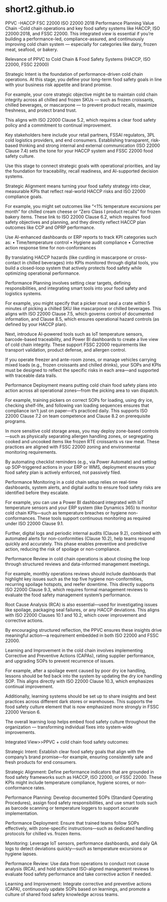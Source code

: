 # short2.github.io
PPVC -HACCP FSC 22000 ISO 22000 2018
Performance Planning Value Chain -Cold chain operations and key food safety systems like HACCP, ISO 22000:2018, and FSSC 22000. 
This integrated view is essential if you’re building a performance-led, compliance-assured, and continuously improving cold chain system — especially for categories like dairy, frozen meat, seafood, or bakery.

Relevance of PPVC to Cold Chain & Food Safety Systems (HACCP, ISO 22000, FSSC 22000)

Strategic Intent is the foundation of performance-driven cold chain operations. At this stage, you define your long-term food safety goals in line with your business risk appetite and brand promise.

For example, your core strategic objective might be to maintain cold chain integrity across all chilled and frozen SKUs — such as frozen croissants, chilled beverages, or mascarpone — to prevent product recalls, maximize freshness, and protect brand trust.

This aligns with ISO 22000 Clause 5.2, which requires a clear food safety policy and a commitment to continual improvement.

Key stakeholders here include your retail partners, FSSAI regulators, 3PL cold logistics providers, and end consumers. Establishing transparent, risk-based thinking and strong internal and external communication (ISO 22000 Clause 7.4) sets the tone for your HACCP system and FSSC 22000 food safety culture.

Use this stage to connect strategic goals with operational priorities, and lay the foundation for traceability, recall readiness, and AI-supported decision systems.

Strategic Alignment means turning your food safety strategy into clear, measurable KPIs that reflect real-world HACCP risks and ISO 22000 compliance goals.

For example, you might set outcomes like “<1% temperature excursions per month” for chilled cream cheese or “Zero Class I product recalls” for frozen bakery items. These link to ISO 22000 Clause 6.2, which requires food safety objectives and planning, and they directly reflect HACCP plan outcomes like CCP and OPRP performance.

Use AI-enhanced dashboards or ERP reports to track KPI categories such as:
	•	Time/temperature control
	•	Hygiene audit compliance
	•	Corrective action response time for non-conformances

By translating HACCP hazards (like curdling in mascarpone or cross-contact in chilled beverages) into KPIs monitored through digital tools, you build a closed-loop system that actively protects food safety while optimizing operational performance.

Performance Planning involves setting clear targets, defining responsibilities, and integrating smart tools into your food safety and logistics systems.

For example, you might specify that a picker must seal a crate within 5 minutes of picking a chilled SKU like mascarpone or chilled beverages. This aligns with ISO 22000 Clause 7.5, which governs control of documented information, and Clause 8.5, which ensures operational hazard controls (as defined by your HACCP plan).

Next, introduce AI-powered tools such as IoT temperature sensors, barcode-based traceability, and Power BI dashboards to create a live view of cold chain integrity. These support FSSC 22000 requirements like transport validation, product defense, and allergen control.

If you operate freezer and ante-room zones, or manage vehicles carrying mixed loads (e.g., frozen croissants and chilled drinks), your SOPs and KPIs must be designed to reflect the specific risks in each area—and supported with traceable data trails.

Performance Deployment means putting cold chain food safety plans into action across all operational zones—from the picking area to van dispatch.

For example, training pickers on correct SOPs for loading, using dry ice, checking shelf-life, and following van loading sequences ensures that compliance isn’t just on paper—it’s practiced daily. This supports ISO 22000 Clause 7.2 on team competence and Clause 8.2 on prerequisite programs.

In more sensitive cold storage areas, you may deploy zone-based controls—such as physically separating allergen handling zones, or segregating cooked and uncooked items like frozen RTE croissants vs raw meat. These practices are aligned with FSSC 22000 zoning and environmental monitoring requirements.

By automating checklist reminders (e.g., via Power Automate) and setting up SOP-triggered actions in your ERP or WMS, deployment ensures your food safety plan is actively enforced, not passively filed.

Performance Monitoring in a cold chain setup relies on real-time dashboards, system alerts, and digital audits to ensure food safety risks are identified before they escalate.

For example, you can use a Power BI dashboard integrated with IoT temperature sensors and your ERP system (like Dynamics 365) to monitor cold chain KPIs—such as temperature breaches or hygiene non-conformances. These tools support continuous monitoring as required under ISO 22000 Clause 9.1.

Further, digital logs and periodic internal audits (Clause 9.2), combined with automated alerts for non-conformities (Clause 10.2), help teams respond quickly and accurately. This phase enables preventive and predictive action, reducing the risk of spoilage or non-compliance.

Performance Review in cold chain operations is about closing the loop through structured reviews and data-informed management meetings.

For example, monthly operations reviews should include dashboards that highlight key issues such as the top five hygiene non-conformities, recurring spoilage hotspots, and reefer downtime. This directly supports ISO 22000 Clause 9.3, which requires formal management reviews to evaluate the food safety management system’s performance.

Root Cause Analysis (RCA) is also essential—used for investigating issues like spoilage, packaging seal failures, or any HACCP deviations. This aligns with ISO 22000 Clauses 10.1 and 10.2, which cover improvement and corrective actions.

By encouraging structured reflection, the PPVC ensures these insights drive meaningful action—a requirement embedded in both ISO 22000 and FSSC 22000.

Learning and Improvement in the cold chain involves implementing Corrective and Preventive Actions (CAPAs), rating supplier performance, and upgrading SOPs to prevent recurrence of issues.

For example, after a spoilage event caused by poor dry ice handling, lessons should be fed back into the system by updating the dry ice handling SOP. This aligns directly with ISO 22000 Clause 10.3, which emphasizes continual improvement.

Additionally, learning systems should be set up to share insights and best practices across different dark stores or warehouses. This supports the food safety culture element that is now emphasized more strongly in FSSC 22000 Version 6.

The overall learning loop helps embed food safety culture throughout the organization — transforming individual fixes into system-wide improvements.

Integrated View>>PPVC + cold chain food safety outcomes:

Strategic Intent:
Establish clear food safety goals that align with the company’s brand promise—for example, ensuring consistently safe and fresh products for end consumers.

Strategic Alignment:
Define performance indicators that are grounded in food safety frameworks such as HACCP, ISO 22000, or FSSC 22000. These KPIs might include temperature compliance, hygiene scores, or non-conformance rates.

Performance Planning:
Develop documented SOPs (Standard Operating Procedures), assign food safety responsibilities, and use smart tools such as barcode scanning or temperature loggers to support accurate implementation.

Performance Deployment:
Ensure that trained teams follow SOPs effectively, with zone-specific instructions—such as dedicated handling protocols for chilled vs. frozen items.

Monitoring:
Leverage IoT sensors, performance dashboards, and daily QA logs to detect deviations quickly—such as temperature excursions or hygiene lapses.

Performance Review:
Use data from operations to conduct root cause analysis (RCA), and hold structured ISO-aligned management reviews to evaluate food safety performance and take corrective action if needed.

Learning and Improvement:
Integrate corrective and preventive actions (CAPA), continuously update SOPs based on learnings, and promote a culture of shared food safety knowledge across teams.
